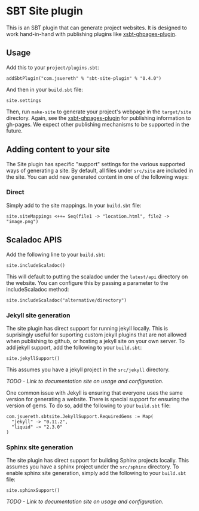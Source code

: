 # SBT Site plugin #

This is an SBT plugin that can generate project websites.   It is designed to work hand-in-hand with publishing plugins like [xsbt-ghpages-plugin](http://github.com/jsuereth/xsbt-ghpages-plugin).



## Usage ##

Add this to your `project/plugins.sbt`:


    addSbtPlugin("com.jsuereth" % "sbt-site-plugin" % "0.4.0")


And then in your `build.sbt` file:


    site.settings


Then, run `make-site` to generate your project's webpage in the `target/site` directory.   Again, see the [xsbt-ghpages-plugin](http://github.com/jsuereth/xsbt-ghpages-plugin) for publishing information to gh-pages.   We expect other publishing mechanisms to be supported in the future.

## Adding content to your site ##

The Site plugin has specific "support" settings for the various supported ways of generating a site.   By default, all files under `src/site` are included in the site.  You can add new generated content in one of the following ways:


### Direct ###

Simply add to the site mappings.  In your `build.sbt` file:


    site.siteMappings <++= Seq(file1 -> "location.html", file2 -> "image.png")


## Scaladoc APIS ###

Add the following line to your `build.sbt`:


    site.includeScaladoc()


This will default to putting the scaladoc under the `latest/api` directory on the website.  You can configure this by passing a parameter to the includeScaladoc method:


    site.includeScaladoc("alternative/directory")


### Jekyll site generation ###

The site plugin has direct support for running jekyll locally.  This is suprisingly useful for suporting custom jekyll plugins that are not allowed when publishing to github, or hosting a jekyll site on your own server.  To add jekyll support, add the following to your `build.sbt`:


    site.jekyllSupport()


This assumes you have a jekyll project in the `src/jekyll` directory.

*TODO - Link to documentation site on usage and configuration.*

One common issue with Jekyll is ensuring that everyone uses the same version for generating a website.  There is special support for ensuring the version of gems.  To do so, add the following to your `build.sbt` file:


    com.jsuereth.sbtsite.JekyllSupport.RequiredGems := Map(
      "jekyll" -> "0.11.2",
      "liquid" -> "2.3.0"
    )


### Sphinx site generation ###

The site plugin has direct support for building Sphinx projects locally.  This assumes you have a sphinx project under the `src/sphinx` directory.   To enable sphinx site generation, simply add the following to your `build.sbt` file:


    site.sphinxSupport()


*TODO - Link to documentation site on usage and configuration.*

